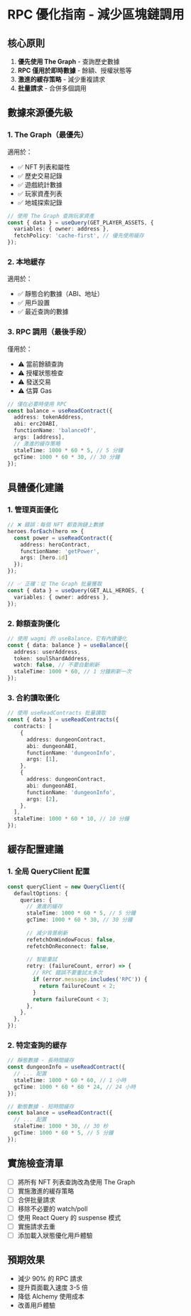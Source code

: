# RPC 優化指南 - 減少區塊鏈調用

## 核心原則
1. **優先使用 The Graph** - 查詢歷史數據
2. **RPC 僅用於即時數據** - 餘額、授權狀態等
3. **激進的緩存策略** - 減少重複請求
4. **批量請求** - 合併多個調用

## 數據來源優先級

### 1. The Graph（最優先）
適用於：
- ✅ NFT 列表和屬性
- ✅ 歷史交易記錄
- ✅ 遊戲統計數據
- ✅ 玩家資產列表
- ✅ 地城探索記錄

```typescript
// 使用 The Graph 查詢玩家資產
const { data } = useQuery(GET_PLAYER_ASSETS, {
  variables: { owner: address },
  fetchPolicy: 'cache-first', // 優先使用緩存
});
```

### 2. 本地緩存
適用於：
- ✅ 靜態合約數據（ABI、地址）
- ✅ 用戶設置
- ✅ 最近查詢的數據

### 3. RPC 調用（最後手段）
僅用於：
- ⚠️ 當前餘額查詢
- ⚠️ 授權狀態檢查
- ⚠️ 發送交易
- ⚠️ 估算 Gas

```typescript
// 僅在必要時使用 RPC
const balance = useReadContract({
  address: tokenAddress,
  abi: erc20ABI,
  functionName: 'balanceOf',
  args: [address],
  // 激進的緩存策略
  staleTime: 1000 * 60 * 5, // 5 分鐘
  gcTime: 1000 * 60 * 30, // 30 分鐘
});
```

## 具體優化建議

### 1. 管理頁面優化
```typescript
// ❌ 錯誤：每個 NFT 都查詢鏈上數據
heroes.forEach(hero => {
  const power = useReadContract({
    address: heroContract,
    functionName: 'getPower',
    args: [hero.id]
  });
});

// ✅ 正確：從 The Graph 批量獲取
const { data } = useQuery(GET_ALL_HEROES, {
  variables: { owner: address },
});
```

### 2. 餘額查詢優化
```typescript
// 使用 wagmi 的 useBalance，它有內建優化
const { data: balance } = useBalance({
  address: userAddress,
  token: soulShardAddress,
  watch: false, // 不要自動刷新
  staleTime: 1000 * 60, // 1 分鐘刷新一次
});
```

### 3. 合約讀取優化
```typescript
// 使用 useReadContracts 批量讀取
const { data } = useReadContracts({
  contracts: [
    {
      address: dungeonContract,
      abi: dungeonABI,
      functionName: 'dungeonInfo',
      args: [1],
    },
    {
      address: dungeonContract,
      abi: dungeonABI,
      functionName: 'dungeonInfo',
      args: [2],
    },
  ],
  staleTime: 1000 * 60 * 10, // 10 分鐘
});
```

## 緩存配置建議

### 1. 全局 QueryClient 配置
```typescript
const queryClient = new QueryClient({
  defaultOptions: {
    queries: {
      // 激進的緩存
      staleTime: 1000 * 60 * 5, // 5 分鐘
      gcTime: 1000 * 60 * 30, // 30 分鐘
      
      // 減少背景刷新
      refetchOnWindowFocus: false,
      refetchOnReconnect: false,
      
      // 智能重試
      retry: (failureCount, error) => {
        // RPC 錯誤不要重試太多次
        if (error.message.includes('RPC')) {
          return failureCount < 2;
        }
        return failureCount < 3;
      },
    },
  },
});
```

### 2. 特定查詢的緩存
```typescript
// 靜態數據 - 長時間緩存
const dungeonInfo = useReadContract({
  // ... 配置
  staleTime: 1000 * 60 * 60, // 1 小時
  gcTime: 1000 * 60 * 60 * 24, // 24 小時
});

// 動態數據 - 短時間緩存
const balance = useReadContract({
  // ... 配置  
  staleTime: 1000 * 30, // 30 秒
  gcTime: 1000 * 60 * 5, // 5 分鐘
});
```

## 實施檢查清單

- [ ] 將所有 NFT 列表查詢改為使用 The Graph
- [ ] 實施激進的緩存策略
- [ ] 合併批量請求
- [ ] 移除不必要的 watch/poll
- [ ] 使用 React Query 的 suspense 模式
- [ ] 實施請求去重
- [ ] 添加載入狀態優化用戶體驗

## 預期效果
- 減少 90% 的 RPC 請求
- 提升頁面載入速度 3-5 倍
- 降低 Alchemy 使用成本
- 改善用戶體驗